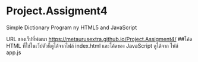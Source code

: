 # Project.Assigment4
Simple Dictionary Program ny HTML5 and JavaScript

URL ของเว็ปที่พํฒนา
https://metaurusextra.github.io/Project.Assigment4/
##โค้ด HTML ที่ใช่ในเว็ปตัวนี้ดูได้จากไฟล์ index.html และโค้ดของ JavaScript ดูได้จาก ไฟล์ app.js
